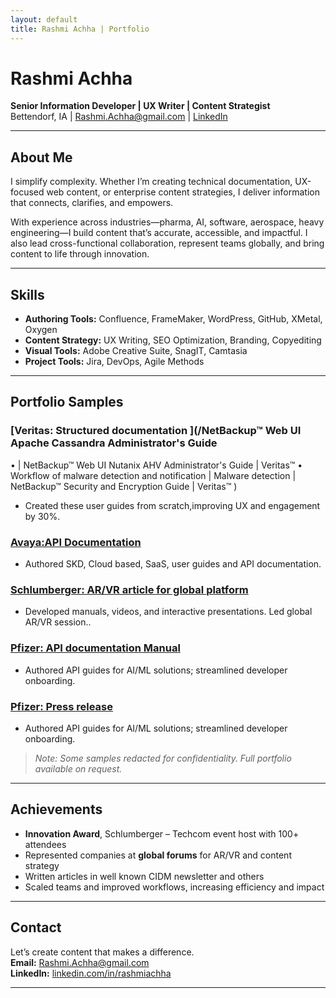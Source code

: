 ```yaml
---
layout: default
title: Rashmi Achha | Portfolio
---
```


# Rashmi Achha
**Senior Information Developer | UX Writer | Content Strategist**  
Bettendorf, IA | Rashmi.Achha@gmail.com | [LinkedIn](https://linkedin.com/in/rashmiachha)

---

## About Me
I simplify complexity. Whether I’m creating technical documentation, UX-focused web content, or enterprise content strategies, I deliver information that connects, clarifies, and empowers.

With experience across industries—pharma, AI, software, aerospace, heavy engineering—I build content that’s accurate, accessible, and impactful. I also lead cross-functional collaboration, represent teams globally, and bring content to life through innovation.

---

## Skills
- **Authoring Tools:** Confluence, FrameMaker, WordPress, GitHub, XMetal, Oxygen
- **Content Strategy:** UX Writing, SEO Optimization, Branding, Copyediting
- **Visual Tools:** Adobe Creative Suite, SnagIT, Camtasia
- **Project Tools:** Jira, DevOps, Agile Methods

---

## Portfolio Samples

### [Veritas: Structured documentation ](/NetBackup™ Web UI Apache Cassandra Administrator's Guide
•	| NetBackup™ Web UI Nutanix AHV Administrator's Guide | Veritas™
•	Workflow of malware detection and notification | Malware detection | NetBackup™ Security and Encryption Guide | Veritas™
)
- Created these user guides from scratch,improving UX and engagement by 30%.

### [Avaya:API Documentation](/docs.avayacloud.com/aspx/rest#make-call)
- Authored SKD, Cloud based, SaaS, user guides and API documentation.

### [Schlumberger: AR/VR article for global platform](/samples/visual-doc-sample.pdf)
- Developed manuals, videos, and interactive presentations. Led global AR/VR session..

### [Pfizer: API documentation Manual](/SDK_doc-sampl.pdf)
- Authored API guides for AI/ML solutions; streamlined developer onboarding.

### [Pfizer: Press release](/press_release_sample.pdf)
- Authored API guides for AI/ML solutions; streamlined developer onboarding.

> *Note: Some samples redacted for confidentiality. Full portfolio available on request.*

---

## Achievements
- **Innovation Award**, Schlumberger – Techcom event host with 100+ attendees
- Represented companies at **global forums** for AR/VR and content strategy
- Written articles in well known CIDM newsletter and others
- Scaled teams and improved workflows, increasing efficiency and impact

---

## Contact
Let’s create content that makes a difference.  
**Email:** Rashmi.Achha@gmail.com  
**LinkedIn:** [linkedin.com/in/rashmiachha](https://linkedin.com/in/rashmiachha)

---

